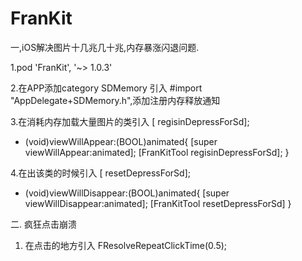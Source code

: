 # FranKit

一,iOS解决图片十几兆几十兆,内存暴涨闪退问题.

1.pod 'FranKit', '~> 1.0.3'

2.在APP添加category SDMemory 引入 #import "AppDelegate+SDMemory.h",添加注册内存释放通知

3.在消耗内存加载大量图片的类引入 [ regisinDepressForSd];


- (void)viewWillAppear:(BOOL)animated{
    [super viewWillAppear:animated];
    [FranKitTool regisinDepressForSd];
}

4.在出该类的时候引入 [ resetDepressForSd];

- (void)viewWillDisappear:(BOOL)animated{
    [super viewWillDisappear:animated];
    [FranKitTool resetDepressForSd]
}

二. 疯狂点击崩溃

1. 在点击的地方引入 FResolveRepeatClickTime(0.5);
